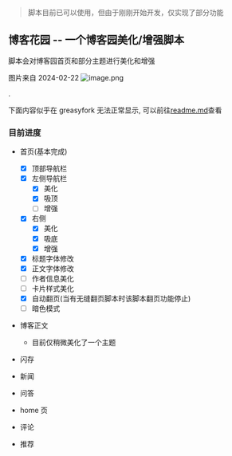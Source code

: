 > 脚本目前已可以使用，但由于刚刚开始开发，仅实现了部分功能

## 博客花园 -- 一个博客园美化/增强脚本

脚本会对博客园首页和部分主题进行美化和增强

图片来自 2024-02-22
![image.png](https://s2.loli.net/2024/02/22/aGYp6m3osOLIUjl.png)

.

下面内容似乎在 greasyfork 无法正常显示, 可以前往[readme.md](https://github.com/Yuhanawa/UserScript/blob/master/src/cnblogs/readme.md)查看

### 目前进度

- 首页(基本完成)
  - [x] 顶部导航栏
  - [x] 左侧导航栏
    - [x] 美化
    - [x] 吸顶
    - [ ] 增强
  - [x] 右侧
    - [x] 美化
    - [x] 吸底
    - [x] 增强
  - [x] 标题字体修改
  - [x] 正文字体修改
  - [ ] 作者信息美化
  - [ ] 卡片样式美化
  - [x] 自动翻页(当有无缝翻页脚本时该脚本翻页功能停止)
  - [ ] 暗色模式
- 博客正文

  - 目前仅稍微美化了一个主题

- 闪存
- 新闻
- 问答
- home 页
- 评论
- 推荐

